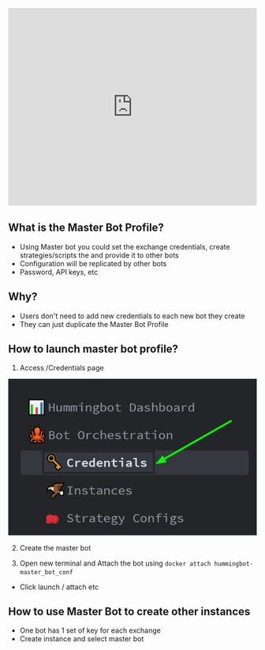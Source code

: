 <iframe style="width:100%; min-height:400px;" src="https://www.youtube.com/embed/t3Su_F_SY_0" frameborder="0" allow="accelerometer; autoplay; encrypted-media; gyroscope; picture-in-picture" allowfullscreen></iframe>

## What is the Master Bot Profile?

* Using Master bot you could set the exchange credentials, create strategies/scripts the and provide it to other bots
* Configuration will be replicated by other bots
* Password, API keys, etc

## Why?

* Users don't need to add new credentials to each new bot they create
* They can just duplicate the Master Bot Profile

## How to launch master bot profile?

1. Access /Credentials page
    
![](./credentials.png)
    
2. Create the master bot

3. Open new terminal and Attach the bot using `docker attach hummingbot-master_bot_conf`

- Click launch / attach etc

## How to use Master Bot to create other instances

* One bot has 1 set of key for each exchange
* Create instance and select master bot


